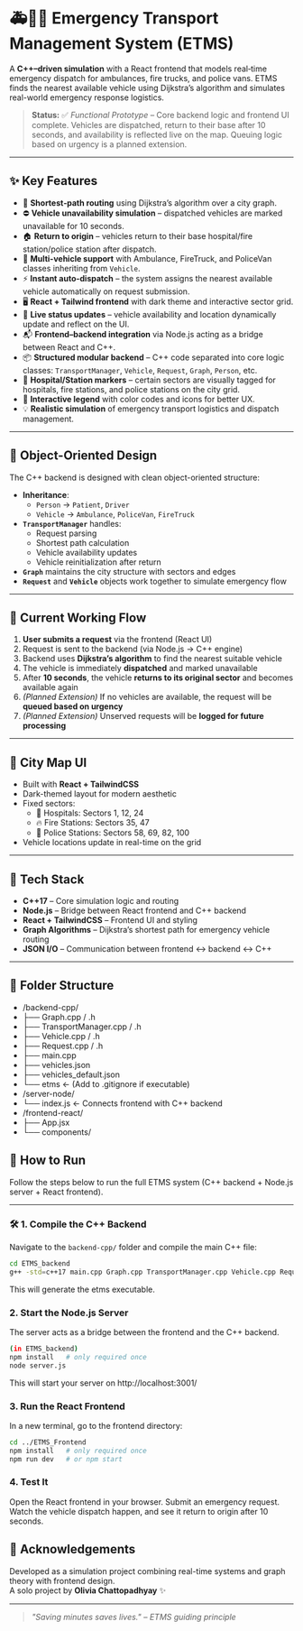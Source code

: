 # 🚑🚒🚓 Emergency Transport Management System (ETMS)

A **C++–driven simulation** with a React frontend that models real‑time emergency dispatch for ambulances, fire trucks, and police vans. ETMS finds the nearest available vehicle using Dijkstra’s algorithm and simulates real-world emergency response logistics.

> **Status:** ✅ *Functional Prototype* – Core backend logic and frontend UI complete. Vehicles are dispatched, return to their base after 10 seconds, and availability is reflected live on the map. Queuing logic based on urgency is a planned extension.

---

## ✨ Key Features

- 🚗 **Shortest‑path routing** using Dijkstra’s algorithm over a city graph.
- ⛔ **Vehicle unavailability simulation** – dispatched vehicles are marked unavailable for 10 seconds.
- 🏠 **Return to origin** – vehicles return to their base hospital/fire station/police station after dispatch.
- 🚓 **Multi-vehicle support** with Ambulance, FireTruck, and PoliceVan classes inheriting from `Vehicle`.
- ⚡ **Instant auto-dispatch** – the system assigns the nearest available vehicle automatically on request submission.
- 🖥️ **React + Tailwind frontend** with dark theme and interactive sector grid.
- 🔁 **Live status updates** – vehicle availability and location dynamically update and reflect on the UI.
- 📬 **Frontend–backend integration** via Node.js acting as a bridge between React and C++.
- 📦 **Structured modular backend** – C++ code separated into core logic classes: `TransportManager`, `Vehicle`, `Request`, `Graph`, `Person`, etc.
- 🏥 **Hospital/Station markers** – certain sectors are visually tagged for hospitals, fire stations, and police stations on the city grid.
- 🧭 **Interactive legend** with color codes and icons for better UX.
- 💡 **Realistic simulation** of emergency transport logistics and dispatch management.

---

## 🧠 Object-Oriented Design

The C++ backend is designed with clean object-oriented structure:

- **Inheritance**:
  - `Person` → `Patient`, `Driver`
  - `Vehicle` → `Ambulance`, `PoliceVan`, `FireTruck`
- **`TransportManager`** handles:
  - Request parsing
  - Shortest path calculation
  - Vehicle availability updates
  - Vehicle reinitialization after return
- **`Graph`** maintains the city structure with sectors and edges
- **`Request`** and **`Vehicle`** objects work together to simulate emergency flow

---

## 🚀 Current Working Flow

1. **User submits a request** via the frontend (React UI)
2. Request is sent to the backend (via Node.js → C++ engine)
3. Backend uses **Dijkstra’s algorithm** to find the nearest suitable vehicle
4. The vehicle is immediately **dispatched** and marked unavailable
5. After **10 seconds**, the vehicle **returns to its original sector** and becomes available again
6. *(Planned Extension)* If no vehicles are available, the request will be **queued based on urgency**
7. *(Planned Extension)* Unserved requests will be **logged for future processing**

---

## 🌆 City Map UI

- Built with **React + TailwindCSS**
- Dark-themed layout for modern aesthetic
- Fixed sectors:
  - 🏥 Hospitals: Sectors 1, 12, 24
  - 🔥 Fire Stations: Sectors 35, 47
  - 🚓 Police Stations: Sectors 58, 69, 82, 100
- Vehicle locations update in real-time on the grid

---

## 🔧 Tech Stack

- **C++17** – Core simulation logic and routing
- **Node.js** – Bridge between React frontend and C++ backend
- **React + TailwindCSS** – Frontend UI and styling
- **Graph Algorithms** – Dijkstra’s shortest path for emergency vehicle routing
- **JSON I/O** – Communication between frontend ↔ backend ↔ C++

---

## 📂 Folder Structure

- /backend-cpp/
 - ├── Graph.cpp / .h
 - ├── TransportManager.cpp / .h
 - ├── Vehicle.cpp / .h
 - ├── Request.cpp / .h
 - ├── main.cpp
 - ├── vehicles.json
 - ├── vehicles_default.json
 - └── etms ← (Add to .gitignore if executable)
- /server-node/
 - └── index.js ← Connects frontend with C++ backend
- /frontend-react/
 - ├── App.jsx
 - └── components/
 

## 🧪 How to Run

Follow the steps below to run the full ETMS system (C++ backend + Node.js server + React frontend).

---

### 🛠️ 1. Compile the C++ Backend

Navigate to the `backend-cpp/` folder and compile the main C++ file:

```bash
cd ETMS_backend
g++ -std=c++17 main.cpp Graph.cpp TransportManager.cpp Vehicle.cpp Request.cpp Person.cpp -o etms
```
This will generate the etms executable.

### 2. Start the Node.js Server
The server acts as a bridge between the frontend and the C++ backend.
```bash
(in ETMS_backend)
npm install   # only required once
node server.js
```
This will start your server on http://localhost:3001/

### 3. Run the React Frontend
In a new terminal, go to the frontend directory:
```bash
cd ../ETMS_Frontend
npm install   # only required once
npm run dev   # or npm start
```

### 4. Test It
Open the React frontend in your browser.
Submit an emergency request.
Watch the vehicle dispatch happen, and see it return to origin after 10 seconds.

## 🙏 Acknowledgements

Developed as a simulation project combining real-time systems and graph theory with frontend design.  
A solo project by **Olivia Chattopadhyay** ✨

---

> *"Saving minutes saves lives." – ETMS guiding principle*
